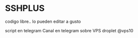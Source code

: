 # SSHPLUS

codigo libre.. lo pueden editar a gusto

script  en telegram
Canal en telegram sobre VPS droplet
@vps10 
